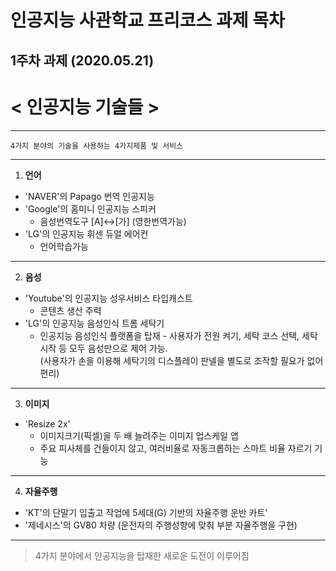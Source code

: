 # 인공지능 사관학교 프리코스 과제 목차

## 1주차 과제 (2020.05.21)
# **< 인공지능  기술들 >**

---
    4가지 분야의 기술을 사용하는 4가지제품 및 서비스
---
1. **언어**
+ 'NAVER'의 Papago 번역 인공지능
+ 'Google'의 홈미니 인공지능 스피커
  + 음성번역도구 [A]↔[가] (영한번역가능)
+ 'LG'의 인공지능 휘센 듀얼 에어컨
  + 언어학습가능
---
2. **음성**
+ 'Youtube'의 인공지능 성우서비스 타입캐스트
  + 콘텐츠 생산 주력
+ 'LG'의 인공지능 음성인식 트롬 세탁기
  + 인공지능 음성인식 플랫폼을 탑재 - 사용자가 전원 켜기, 세탁 코스 선택, 세탁 시작 등 모두 음성만으로 제어 가능.   
  (사용자가 손을 이용해 세탁기의 디스플레이 판넬을 별도로 조작할 필요가 없어 편리)
----
3. **이미지**
+ 'Resize 2x'
  + 이미지크기(픽셀)을 두 배 늘려주는 이미지 업스케일 앱
  + 주요 피사체를 건들이지 않고, 여러비율로 자동크롭하는 스마트 비율 자르기 기능
---
4. **자율주행**
+ 'KT'의 단말기 입출고 작업에 5세대(G) 기반의 자율주행 운반 카트'
+  '제네시스'의 GV80 차량 (운전자의 주행성향에 맞춰 부분 자율주행을 구현)
---
> 4가지 분야에서 인공지능을 탑재한 새로운 도전이 이루어짐
